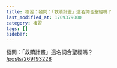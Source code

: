 ```yaml
---
title: 複習：發問：「救贖計畫」這名詞合聖經嗎？
last_modified_at: 1709379000
category: 複習
tags: []
sidebar: 
---
```


 <p>發問：「救贖計畫」這名詞合聖經嗎？<br>
<a href="/posts/269193228" target="_blank">/posts/269193228</a></p>

<p>&nbsp;</p>
